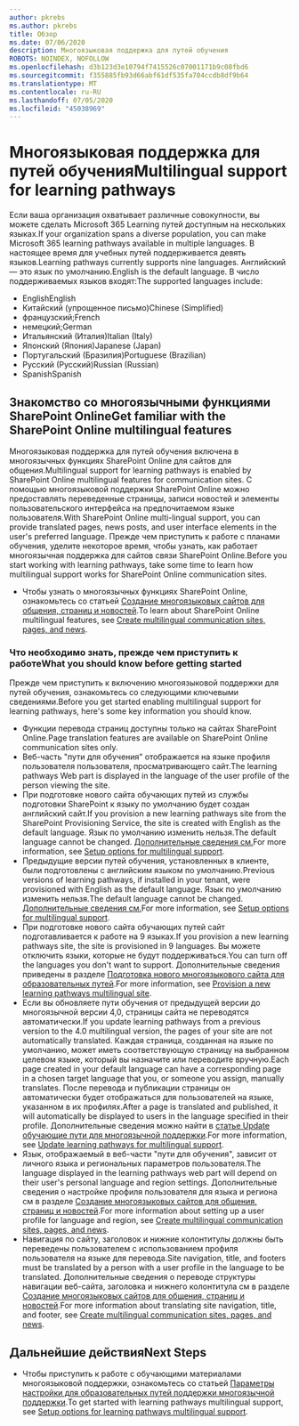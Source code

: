```yaml
---
author: pkrebs
ms.author: pkrebs
title: Обзор
ms.date: 07/06/2020
description: Многоязыковая поддержка для путей обучения
ROBOTS: NOINDEX, NOFOLLOW
ms.openlocfilehash: d3b123d3e10794f7415526c07001171b9c08fbd6
ms.sourcegitcommit: f355885fb93d66abf61df535fa704ccdb8df9b64
ms.translationtype: MT
ms.contentlocale: ru-RU
ms.lasthandoff: 07/05/2020
ms.locfileid: "45038969"
---
```

# <a name="multilingual-support-for-learning-pathways"></a><span data-ttu-id="f871c-103">Многоязыковая поддержка для путей обучения</span><span class="sxs-lookup"><span data-stu-id="f871c-103">Multilingual support for learning pathways</span></span>

<span data-ttu-id="f871c-104">Если ваша организация охватывает различные совокупности, вы можете сделать Microsoft 365 Learning путей доступным на нескольких языках.</span><span class="sxs-lookup"><span data-stu-id="f871c-104">If your organization spans a diverse population, you can make Microsoft 365 learning pathways available in multiple languages.</span></span> <span data-ttu-id="f871c-105">В настоящее время для учебных путей поддерживается девять языков.</span><span class="sxs-lookup"><span data-stu-id="f871c-105">Learning pathways currently supports nine languages.</span></span> <span data-ttu-id="f871c-106">Английский — это язык по умолчанию.</span><span class="sxs-lookup"><span data-stu-id="f871c-106">English is the default language.</span></span> <span data-ttu-id="f871c-107">В число поддерживаемых языков входят:</span><span class="sxs-lookup"><span data-stu-id="f871c-107">The supported languages include:</span></span>   

- <span data-ttu-id="f871c-108">English</span><span class="sxs-lookup"><span data-stu-id="f871c-108">English</span></span>    
- <span data-ttu-id="f871c-109">Китайский (упрощенное письмо)</span><span class="sxs-lookup"><span data-stu-id="f871c-109">Chinese (Simplified)</span></span>
- <span data-ttu-id="f871c-110">французский;</span><span class="sxs-lookup"><span data-stu-id="f871c-110">French</span></span>
- <span data-ttu-id="f871c-111">немецкий;</span><span class="sxs-lookup"><span data-stu-id="f871c-111">German</span></span>
- <span data-ttu-id="f871c-112">Итальянский (Италия)</span><span class="sxs-lookup"><span data-stu-id="f871c-112">Italian (Italy)</span></span>
- <span data-ttu-id="f871c-113">Японский (Япония)</span><span class="sxs-lookup"><span data-stu-id="f871c-113">Japanese (Japan)</span></span>
- <span data-ttu-id="f871c-114">Португальский (Бразилия)</span><span class="sxs-lookup"><span data-stu-id="f871c-114">Portuguese (Brazilian)</span></span>
- <span data-ttu-id="f871c-115">Русский (Русский)</span><span class="sxs-lookup"><span data-stu-id="f871c-115">Russian (Russian)</span></span>
- <span data-ttu-id="f871c-116">Spanish</span><span class="sxs-lookup"><span data-stu-id="f871c-116">Spanish</span></span>

## <a name="get-familiar-with-the-sharepoint-online-multilingual-features"></a><span data-ttu-id="f871c-117">Знакомство со многоязычными функциями SharePoint Online</span><span class="sxs-lookup"><span data-stu-id="f871c-117">Get familiar with the SharePoint Online multilingual features</span></span>
<span data-ttu-id="f871c-118">Многоязыковая поддержка для путей обучения включена в многоязычных функциях SharePoint Online для сайтов для общения.</span><span class="sxs-lookup"><span data-stu-id="f871c-118">Multilingual support for learning pathways is enabled by SharePoint Online multilingual features for communication sites.</span></span>
<span data-ttu-id="f871c-119">С помощью многоязыковой поддержки SharePoint Online можно предоставлять переведенные страницы, записи новостей и элементы пользовательского интерфейса на предпочитаемом языке пользователя.</span><span class="sxs-lookup"><span data-stu-id="f871c-119">With SharePoint Online multi-lingual support, you can provide translated pages, news posts, and user interface elements in the user's preferred language.</span></span> <span data-ttu-id="f871c-120">Прежде чем приступить к работе с планами обучения, уделите некоторое время, чтобы узнать, как работает многоязычная поддержка для сайтов связи SharePoint Online.</span><span class="sxs-lookup"><span data-stu-id="f871c-120">Before you start working with learning pathways, take some time to learn how multilingual support works for SharePoint Online communication sites.</span></span> 
- <span data-ttu-id="f871c-121">Чтобы узнать о многоязычных функциях SharePoint Online, ознакомьтесь со статьей [Создание многоязыковых сайтов для общения, страниц и новостей](https://support.office.com/article/2bb7d610-5453-41c6-a0e8-6f40b3ed750c).</span><span class="sxs-lookup"><span data-stu-id="f871c-121">To learn about SharePoint Online multilingual features, see [Create multilingual communication sites, pages, and news](https://support.office.com/article/2bb7d610-5453-41c6-a0e8-6f40b3ed750c).</span></span> 

### <a name="what-you-should-know-before-getting-started"></a><span data-ttu-id="f871c-122">Что необходимо знать, прежде чем приступить к работе</span><span class="sxs-lookup"><span data-stu-id="f871c-122">What you should know before getting started</span></span> 
<span data-ttu-id="f871c-123">Прежде чем приступить к включению многоязыковой поддержки для путей обучения, ознакомьтесь со следующими ключевыми сведениями.</span><span class="sxs-lookup"><span data-stu-id="f871c-123">Before you get started enabling multilingual support for learning pathways, here's some key information you should know.</span></span> 

- <span data-ttu-id="f871c-124">Функции перевода страниц доступны только на сайтах SharePoint Online.</span><span class="sxs-lookup"><span data-stu-id="f871c-124">Page translation features are available on SharePoint Online communication sites only.</span></span>
- <span data-ttu-id="f871c-125">Веб-часть "пути для обучения" отображается на языке профиля пользователя пользователя, просматривающего сайт.</span><span class="sxs-lookup"><span data-stu-id="f871c-125">The learning pathways Web part is displayed in the language of the user profile of the person viewing the site.</span></span>   
- <span data-ttu-id="f871c-126">При подготовке нового сайта обучающих путей из службы подготовки SharePoint к языку по умолчанию будет создан английский сайт.</span><span class="sxs-lookup"><span data-stu-id="f871c-126">If you provision a new learning pathways site from the SharePoint Provisioning Service, the site is created with English as the default language.</span></span> <span data-ttu-id="f871c-127">Язык по умолчанию изменить нельзя.</span><span class="sxs-lookup"><span data-stu-id="f871c-127">The default language cannot be changed.</span></span> <span data-ttu-id="f871c-128">[Дополнительные сведения см.](https://docs.microsoft.com/office365/customlearning/custom_setupoptions_ml)</span><span class="sxs-lookup"><span data-stu-id="f871c-128">For more information, see [Setup options for multilingual support](https://docs.microsoft.com/office365/customlearning/custom_setupoptions_ml).</span></span>
- <span data-ttu-id="f871c-129">Предыдущие версии путей обучения, установленных в клиенте, были подготовлены с английским языком по умолчанию.</span><span class="sxs-lookup"><span data-stu-id="f871c-129">Previous versions of learning pathways, if installed in your tenant, were provisioned with English as the default language.</span></span> <span data-ttu-id="f871c-130">Язык по умолчанию изменить нельзя.</span><span class="sxs-lookup"><span data-stu-id="f871c-130">The default language cannot be changed.</span></span> <span data-ttu-id="f871c-131">[Дополнительные сведения см.](https://docs.microsoft.com/office365/customlearning/custom_setupoptions_ml)</span><span class="sxs-lookup"><span data-stu-id="f871c-131">For more information, see [Setup options for multilingual support](https://docs.microsoft.com/office365/customlearning/custom_setupoptions_ml).</span></span>
- <span data-ttu-id="f871c-132">При подготовке нового сайта обучающих путей сайт подготавливается к работе на 9 языках.</span><span class="sxs-lookup"><span data-stu-id="f871c-132">If you provision a new learning pathways site, the site is provisioned in 9 languages.</span></span> <span data-ttu-id="f871c-133">Вы можете отключить языки, которые не будут поддерживаться.</span><span class="sxs-lookup"><span data-stu-id="f871c-133">You can turn off the languages you don't want to support.</span></span> <span data-ttu-id="f871c-134">Дополнительные сведения приведены в разделе [Подготовка нового многоязыкового сайта для образовательных путей](https://docs.microsoft.com/office365/customlearning/custom_provision_ml).</span><span class="sxs-lookup"><span data-stu-id="f871c-134">For more information, see [Provision a new learning pathways multilingual site](https://docs.microsoft.com/office365/customlearning/custom_provision_ml).</span></span>  
- <span data-ttu-id="f871c-135">Если вы обновляете пути обучения от предыдущей версии до многоязычной версии 4,0, страницы сайта не переводятся автоматически.</span><span class="sxs-lookup"><span data-stu-id="f871c-135">If you update learning pathways from a previous version to the 4.0 multilingual version, the pages of your site are not automatically translated.</span></span> <span data-ttu-id="f871c-136">Каждая страница, созданная на языке по умолчанию, может иметь соответствующую страницу на выбранном целевом языке, который вы назначите или переводите вручную.</span><span class="sxs-lookup"><span data-stu-id="f871c-136">Each page created in your default language can have a corresponding page in a chosen target language that you, or someone you assign, manually translates.</span></span> <span data-ttu-id="f871c-137">После перевода и публикации страницы он автоматически будет отображаться для пользователей на языке, указанном в их профилях.</span><span class="sxs-lookup"><span data-stu-id="f871c-137">After a page is translated and published, it will automatically be displayed to users in the language specified in their profile.</span></span> <span data-ttu-id="f871c-138">Дополнительные сведения можно найти в [статье Update обучающие пути для многоязычной поддержки](https://docs.microsoft.com/office365/customlearning/custom_update_ml).</span><span class="sxs-lookup"><span data-stu-id="f871c-138">For more information, see [Update learning pathways for multilingual support](https://docs.microsoft.com/office365/customlearning/custom_update_ml).</span></span> 
- <span data-ttu-id="f871c-139">Язык, отображаемый в веб-части "пути для обучения", зависит от личного языка и региональных параметров пользователя.</span><span class="sxs-lookup"><span data-stu-id="f871c-139">The language displayed in the learning pathways web part will depend on their user's personal language and region settings.</span></span> <span data-ttu-id="f871c-140">Дополнительные сведения о настройке профиля пользователя для языка и региона см в разделе [Создание многоязыковых сайтов для общения, страниц и новостей](https://support.office.com/article/2bb7d610-5453-41c6-a0e8-6f40b3ed750c).</span><span class="sxs-lookup"><span data-stu-id="f871c-140">For more information about setting up a user profile for language and region, see [Create multilingual communication sites, pages, and news](https://support.office.com/article/2bb7d610-5453-41c6-a0e8-6f40b3ed750c).</span></span> 
- <span data-ttu-id="f871c-141">Навигация по сайту, заголовок и нижние колонтитулы должны быть переведены пользователем с использованием профиля пользователя на языке для перевода.</span><span class="sxs-lookup"><span data-stu-id="f871c-141">Site navigation, title, and footers must be translated by a person with a user profile in the language to be translated.</span></span> <span data-ttu-id="f871c-142">Дополнительные сведения о переводе структуры навигации веб-сайта, заголовка и нижнего колонтитула см в разделе [Создание многоязыковых сайтов для общения, страниц и новостей](https://support.office.com/article/2bb7d610-5453-41c6-a0e8-6f40b3ed750c).</span><span class="sxs-lookup"><span data-stu-id="f871c-142">For more information about translating site navigation, title, and footer, see [Create multilingual communication sites, pages, and news](https://support.office.com/article/2bb7d610-5453-41c6-a0e8-6f40b3ed750c).</span></span>

## <a name="next-steps"></a><span data-ttu-id="f871c-143">Дальнейшие действия</span><span class="sxs-lookup"><span data-stu-id="f871c-143">Next Steps</span></span>
- <span data-ttu-id="f871c-144">Чтобы приступить к работе с обучающими материалами многоязыковой поддержки, ознакомьтесь со статьей [Параметры настройки для образовательных путей поддержки многоязычной поддержки](https://docs.microsoft.com/office365/customlearning/custom_setupoptions_ml).</span><span class="sxs-lookup"><span data-stu-id="f871c-144">To get started with learning pathways multilingual support, see [Setup options for learning pathways multilingual support](https://docs.microsoft.com/office365/customlearning/custom_setupoptions_ml).</span></span>